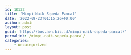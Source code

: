 ```yaml
---
id: 18132
title: 'Mimpi Naik Sepeda Pancal'
date: '2022-09-23T01:15:26+00:00'
author: admin
layout: post
guid: 'https://bos.awn.biz.id/mimpi-naik-sepeda-pancal/'
permalink: /mimpi-naik-sepeda-pancal/
categories:
    - Uncategorized
---
```



